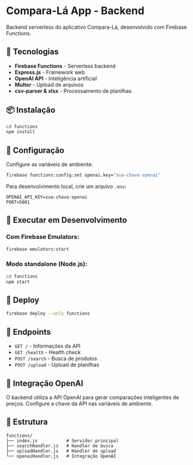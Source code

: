 # Compara-Lá App - Backend

Backend serverless do aplicativo Compara-Lá, desenvolvido com Firebase Functions.

## 🚀 Tecnologias

- **Firebase Functions** - Serverless backend
- **Express.js** - Framework web
- **OpenAI API** - Inteligência artificial
- **Multer** - Upload de arquivos
- **csv-parser & xlsx** - Processamento de planilhas

## 📦 Instalação

```bash
cd functions
npm install
```

## 🔑 Configuração

Configure as variáveis de ambiente:

```bash
firebase functions:config:set openai.key="sua-chave-openai"
```

Para desenvolvimento local, crie um arquivo `.env`:

```env
OPENAI_API_KEY=sua-chave-openai
PORT=5001
```

## 🏃 Executar em Desenvolvimento

### Com Firebase Emulators:

```bash
firebase emulators:start
```

### Modo standalone (Node.js):

```bash
cd functions
npm start
```

## 🚀 Deploy

```bash
firebase deploy --only functions
```

## 📡 Endpoints

- `GET /` - Informações da API
- `GET /health` - Health check
- `POST /search` - Busca de produtos
- `POST /upload` - Upload de planilhas

## 🧠 Integração OpenAI

O backend utiliza a API OpenAI para gerar comparações inteligentes de preços. Configure a chave da API nas variáveis de ambiente.

## 📁 Estrutura

```
functions/
├── index.js           # Servidor principal
├── searchHandler.js   # Handler de busca
├── uploadHandler.js   # Handler de upload
└── openaiHandler.js   # Integração OpenAI
```
